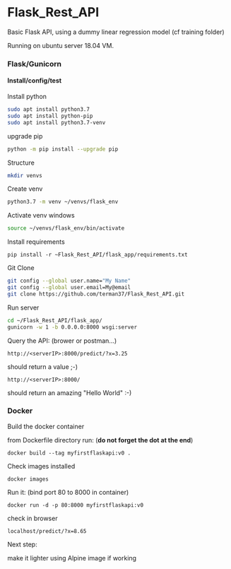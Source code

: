 # Flask_Rest_API

Basic Flask API, using a dummy linear regression model (cf training folder)

Running on ubuntu server 18.04 VM.

### Flask/Gunicorn

#### Install/config/test

Install python

```bash
sudo apt install python3.7
sudo apt install python-pip
sudo apt install python3.7-venv
```

upgrade pip

```bash
python -m pip install --upgrade pip
```

Structure

```bash
mkdir venvs
```

Create venv

```bash
python3.7 -m venv ~/venvs/flask_env
```

Activate venv windows

```bash
source ~/venvs/flask_env/bin/activate
```

Install requirements

```
pip install -r ~Flask_Rest_API/flask_app/requirements.txt
```



Git Clone 

```bash
git config --global user.name="My Name"
git config --global user.email=My@email
git clone https://github.com/terman37/Flask_Rest_API.git
```

Run server

```bash
cd ~/Flask_Rest_API/flask_app/
gunicorn -w 1 -b 0.0.0.0:8000 wsgi:server
```



Query the API: (brower or postman...)

```
http://<serverIP>:8000/predict/?x=3.25
```

should return a value ;-)

```
http://<serverIP>:8000/
```

should return an amazing "Hello World" :-)



### Docker

Build the docker container 

from Dockerfile directory run: (**do not forget the dot at the end**)

```
docker build --tag myfirstflaskapi:v0 .
```

Check images installed

```
docker images
```

Run it: (bind port 80 to 8000 in container)

```
docker run -d -p 80:8000 myfirstflaskapi:v0
```

check in browser

```
localhost/predict/?x=8.65
```







Next step:

make it lighter using Alpine image if working